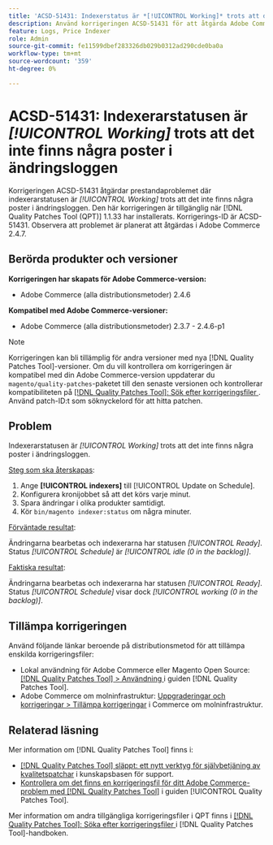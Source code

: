 ```yaml
---
title: 'ACSD-51431: Indexerstatus är *[!UICONTROL Working]* trots att det inte finns några poster i ändringsloggen'
description: Använd korrigeringen ACSD-51431 för att åtgärda Adobe Commerce-problemet där indexerarstatusen är *[!UICONTROL Working]* trots att det inte finns några poster i ändringsloggen.
feature: Logs, Price Indexer
role: Admin
source-git-commit: fe11599dbef283326db029b0312ad290cde0ba0a
workflow-type: tm+mt
source-wordcount: '359'
ht-degree: 0%

---
```


# ACSD-51431: Indexerarstatusen är *[!UICONTROL Working]* trots att det inte finns några poster i ändringsloggen

Korrigeringen ACSD-51431 åtgärdar prestandaproblemet där indexerarstatusen är *[!UICONTROL Working]* trots att det inte finns några poster i ändringsloggen. Den här korrigeringen är tillgänglig när [!DNL Quality Patches Tool (QPT)] 1.1.33 har installerats. Korrigerings-ID är ACSD-51431. Observera att problemet är planerat att åtgärdas i Adobe Commerce 2.4.7.

## Berörda produkter och versioner

**Korrigeringen har skapats för Adobe Commerce-version:**

* Adobe Commerce (alla distributionsmetoder) 2.4.6

**Kompatibel med Adobe Commerce-versioner:**

* Adobe Commerce (alla distributionsmetoder) 2.3.7 - 2.4.6-p1

>[!NOTE]
>
>Korrigeringen kan bli tillämplig för andra versioner med nya [!DNL Quality Patches Tool]-versioner. Om du vill kontrollera om korrigeringen är kompatibel med din Adobe Commerce-version uppdaterar du `magento/quality-patches`-paketet till den senaste versionen och kontrollerar kompatibiliteten på [[!DNL Quality Patches Tool]: Sök efter korrigeringsfiler ](https://experienceleague.adobe.com/tools/commerce-quality-patches/index.html). Använd patch-ID:t som söknyckelord för att hitta patchen.

## Problem

Indexerarstatusen är *[!UICONTROL Working]* trots att det inte finns några poster i ändringsloggen.

<u>Steg som ska återskapas</u>:

1. Ange **[!UICONTROL indexers]** till [!UICONTROL Update on Schedule].
1. Konfigurera kronijobbet så att det körs varje minut.
1. Spara ändringar i olika produkter samtidigt.
1. Kör `bin/magento indexer:status` om några minuter.

<u>Förväntade resultat</u>:

Ändringarna bearbetas och indexerarna har statusen *[!UICONTROL Ready]*. Status *[!UICONTROL Schedule]* är *[!UICONTROL idle (0 in the backlog)]*.

<u>Faktiska resultat</u>:

Ändringarna bearbetas och indexerarna har statusen *[!UICONTROL Ready]*. Status *[!UICONTROL Schedule]* visar dock *[!UICONTROL working (0 in the backlog)]*.

## Tillämpa korrigeringen

Använd följande länkar beroende på distributionsmetod för att tillämpa enskilda korrigeringsfiler:

* Lokal användning för Adobe Commerce eller Magento Open Source: [[!DNL Quality Patches Tool] > Användning ](/help/tools/quality-patches-tool/usage.md) i guiden [!DNL Quality Patches Tool].
* Adobe Commerce om molninfrastruktur: [Uppgraderingar och korrigeringar > Tillämpa korrigeringar](https://experienceleague.adobe.com/docs/commerce-cloud-service/user-guide/develop/upgrade/apply-patches.html) i Commerce om molninfrastruktur.

## Relaterad läsning

Mer information om [!DNL Quality Patches Tool] finns i:

* [[!DNL Quality Patches Tool] släppt: ett nytt verktyg för självbetjäning av kvalitetspatchar](https://experienceleague.adobe.com/en/docs/commerce-knowledge-base/kb/announcements/commerce-announcements/magento-quality-patches-released-new-tool-to-self-serve-quality-patches) i kunskapsbasen för support.
* [Kontrollera om det finns en korrigeringsfil för ditt Adobe Commerce-problem med  [!DNL Quality Patches Tool]](/help/tools/quality-patches-tool/patches-available-in-qpt/check-patch-for-magento-issue-with-magento-quality-patches.md) i guiden [!UICONTROL Quality Patches Tool].


Mer information om andra tillgängliga korrigeringsfiler i QPT finns i [[!DNL Quality Patches Tool]: Söka efter korrigeringsfiler ](https://experienceleague.adobe.com/tools/commerce-quality-patches/index.html) i [!DNL Quality Patches Tool]-handboken.
